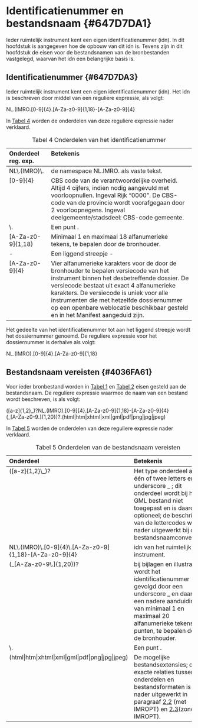 # Identificatienummer en bestandsnaam {#647D7DA1}

Ieder ruimtelijk instrument kent een eigen identificatienummer (idn). In dit hoofdstuk is aangegeven hoe de opbouw van dit idn is. Tevens zijn in dit hoofdstuk de eisen voor de bestandsnamen van de bronbestanden vastgelegd, waarvan het idn een belangrijke basis is.

## Identificatienummer {#647D7DA3}

Ieder ruimtelijk instrument kent een eigen identificatienummer (idn). Het idn is beschreven door middel van een reguliere expressie, als volgt:

NL\.(IMRO\.[0-9]{4}\.[A-Za-z0-9]{1,18}-[A-Za-z0-9]{4}

In <a href='#T004'>Tabel 4</a> worden de onderdelen van deze reguliere expressie nader verklaard.<br/>
<table style='width: 100%;' id='T004'><caption>Tabel 4 Onderdelen van het identificatienummer</caption>
<colgroup><col id='col1' style='width: 22.58504949368529%;'>
<col id='col2' style='width: 77.41495050631471%;'>
</colgroup>
<thead valign='top'><tr><th align='left'>Onderdeel reg. exp.<br/>
</th>
<th align='left'>Betekenis <br/>
</th>
</tr>
</thead>
<tbody valign='top'><tr><td align='left'>NL\.(IMRO)\.<br/>
</td>
<td align='left'>de namespace NL.IMRO. als vaste tekst.<br/>
</td>
</tr>
<tr><td align='left'>[0-9]{4}<br/>
</td>
<td align='left'>CBS code van de verantwoordelijke overheid. Altijd 4 cijfers, indien nodig aangevuld met voorloopnullen. Ingeval Rijk “0000”. De CBS-code van de provincie wordt voorafgegaan door 2 voorloopnegens. Ingeval deelgemeente/stadsdeel: CBS-code gemeente.<br/>
</td>
</tr>
<tr><td align='left'>\.<br/>
</td>
<td align='left'>Een punt .<br/>
</td>
</tr>
<tr><td align='left'>[A-Za-z0-9]{1,18}<br/>
</td>
<td align='left'>Minimaal 1 en maximaal 18 alfanumerieke tekens, te bepalen door de bronhouder.<br/>
</td>
</tr>
<tr><td align='left'>- <br/>
</td>
<td align='left'>Een liggend streepje -<br/>
</td>
</tr>
<tr><td align='left'>[A-Za-z0-9]{4}<br/>
</td>
<td align='left'>Vier alfanumerieke karakters voor de door de bronhouder te bepalen versiecode van het instrument binnen het desbetreffende dossier. De versiecode bestaat uit exact 4 alfanumerieke karakters. De versiecode is uniek voor alle instrumenten die met hetzelfde dossiernummer op een openbare weblocatie beschikbaar gesteld en in het Manifest aangeduid zijn. <br/>
</td>
</tr>
</tbody>
</table>

Het gedeelte van het identificatienummer tot aan het liggend streepje wordt het dossiernummer genoemd. De reguliere expressie voor het dossiernummer is derhalve als volgt:

NL\.(IMRO)\.[0-9]{4}\.[A-Za-z0-9]{1,18}<br/>
## Bestandsnaam vereisten {#4036FA61}

Voor ieder bronbestand worden in <a href='#T001'>Tabel 1</a> en <a href='#T002'>Tabel 2</a> eisen gesteld aan de bestandsnaam. De reguliere expressie waarmee de naam van een bestand wordt beschreven, is als volgt:

([a-z]{1,2}\_)?NL\.(IMRO)\.[0-9]{4}\.[A-Za-z0-9]{1,18}-[A-Za-z0-9]{4}<br/>
(\_[A-Za-z0-9\.]{1,20})?\.(html|htm|xhtml|xml|gml|pdf|png|jpg|jpeg)

In <a href='#T005'>Tabel 5</a> worden de onderdelen van deze reguliere expressie nader verklaard.

<table style='width: 100%;' id='T005'><caption>Tabel 5 Onderdelen van de bestandsnaam vereisten</caption>
<colgroup><col id='col1' style='width: 43.73648879280919%;'>
<col id='col2' style='width: 56.26351120719081%;'>
</colgroup>
<thead valign='top'><tr><th align='left'>Onderdeel<br/>
</th>
<th align='left'>Betekenis <br/>
</th>
</tr>
</thead>
<tbody valign='top'><tr><td align='left'>([a-z]{1,2}\_)?<br/>
</td>
<td align='left'>Het type onderdeel als één of twee letters en een underscore _ ; dit onderdeel wordt bij het GML bestand niet toegepast en is daarom optioneel; de beschrijving van de lettercodes wordt nader uitgewerkt bij de bestandsnaamconventies.<br/>
</td>
</tr>
<tr><td align='left'>NL\.(IMRO)\.[0-9]{4}\.[A-Za-z0-9]{1,18}-[A-Za-z0-9]{4}<br/>
</td>
<td align='left'>idn van het ruimtelijk instrument.<br/>
</td>
</tr>
<tr><td align='left'>(_[A-Za-z0-9\.]{1,20})?<br/>
</td>
<td align='left'>bij bijlagen en illustraties wordt het identificatienummer gevolgd door een underscore _ en daarna een nadere aanduiding van minimaal 1 en maximaal 20 alfanumerieke tekens en punten, te bepalen door de bronhouder. <br/>
</td>
</tr>
<tr><td align='left'>\.<br/>
</td>
<td align='left'>Een punt .<br/>
</td>
</tr>
<tr><td align='left'>(html|htm|xhtml|xml|gml|pdf|png|jpg|jpeg)<br/>
</td>
<td align='left'>De mogelijke bestandsextensies; de exacte relaties tussen onderdelen en bestandsformaten is nader uitgewerkt in paragraaf <a href='#647D7CE0'>2.2</a> (met IMROPT) en <a href='#647D7D0F'>2.3</a>(zonder IMROPT).<br/>
</td>
</tr>
</tbody>
</table>

